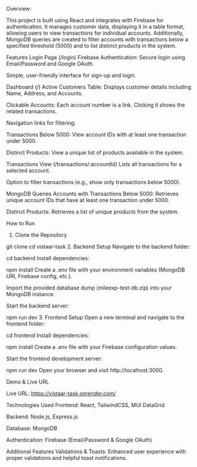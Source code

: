 Overview:

This project is built using React and integrates with Firebase for authentication. It manages customer data, displaying it in a table format, allowing users to view transactions for individual accounts. Additionally, MongoDB queries are created to filter accounts with transactions below a specified threshold (5000) and to list distinct products in the system.
 
Features
Login Page (/login)
Firebase Authentication: Secure login using Email/Password and Google OAuth.

Simple, user-friendly interface for sign-up and login.

Dashboard (/)
Active Customers Table: Displays customer details including Name, Address, and Accounts.

Clickable Accounts: Each account number is a link. Clicking it shows the related transactions.

Navigation links for filtering:

Transactions Below 5000: View account IDs with at least one transaction under 5000.

Distinct Products: View a unique list of products available in the system.

Transactions View (/transactions/:accountId)
Lists all transactions for a selected account.

Option to filter transactions (e.g., show only transactions below 5000).

MongoDB Queries
Accounts with Transactions Below 5000: Retrieves unique account IDs that have at least one transaction under 5000.

Distinct Products: Retrieves a list of unique products from the system.

How to Run
1. Clone the Repository

git clone [<repository-url>](https://github.com/sd025/vistaar-task/)
cd vistaar-task
2. Backend Setup
Navigate to the backend folder:

cd backend
Install dependencies:

npm install
Create a .env file with your environment variables (MongoDB URI, Firebase config, etc.).

Import the provided database dump (mileexp-test-db.zip) into your MongoDB instance.

Start the backend server:

npm run dev
3. Frontend Setup
Open a new terminal and navigate to the frontend folder:

cd frontend
Install dependencies:

npm install
Create a .env file with your Firebase configuration values.

Start the frontend development server:

npm run dev
Open your browser and visit http://localhost:3000.

Demo & Live URL

Live URL: https://vistaar-task.onrender.com/

Technologies Used
Frontend: React, TailwindCSS, MUI DataGrid

Backend: Node.js, Express.js

Database: MongoDB

Authentication: Firebase (Email/Password & Google OAuth)

Additional Features
Validations & Toasts: Enhanced user experience with proper validations and helpful toast notifications.
